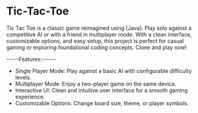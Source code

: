 # Tic-Tac-Toe
Tic Tac Toe is a classic game reimagined using [Java]. Play solo against a competitive AI or with a friend in multiplayer mode. With a clean interface, customizable options, and easy setup, this project is perfect for casual gaming or exploring foundational coding concepts. Clone and play now!

-----Features:------
* Single Player Mode: Play against a basic AI with configurable difficulty levels.
* Multiplayer Mode: Enjoy a two-player game on the same device.
* Interactive UI: Clean and intuitive user interface for a smooth gaming experience.
* Customizable Options: Change board size, theme, or player symbols.
